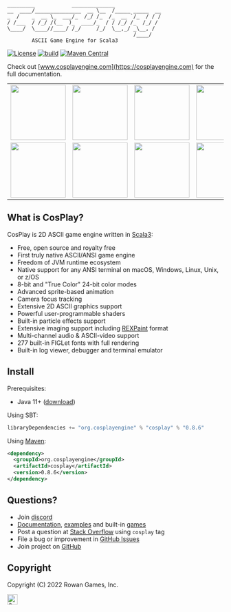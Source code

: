     
    
    _________            ______________               
    __  ____/_______________  __ \__  /_____ _____  __
    _  /    _  __ \_  ___/_  /_/ /_  /_  __ `/_  / / /
    / /___  / /_/ /(__  )_  ____/_  / / /_/ /_  /_/ /
    \____/  \____//____/ /_/     /_/  \__,_/ _\__, /  
                                             /____/
            ASCII Game Engine for Scala3             
    

[![License](https://img.shields.io/badge/license-Apache%202-blue.svg)](https://raw.githubusercontent.com/apache/opennlp/master/LICENSE)
[![build](https://github.com/nivanov/cosplay/actions/workflows/build.yml/badge.svg)](https://github.com/nivanov/cosplay/actions/workflows/build.yml)
[![Maven Central](https://img.shields.io/maven-central/v/org.cosplayengine/cosplay.svg?label=Maven%20Central)](https://search.maven.org/search?q=g:%22org.cosplayengine%22%20AND%20a:%22cosplay%22)

Check out [www.cosplayengine.com](https://cosplayengine.com) for the full documentation.

<table style="margin-top: 10px; border: none; border-collapse: collapse" cellspacing="0" cellpadding="0">
    <tbody>
        <tr style="border: none">
            <td style="border: none"><img width="128px" alt="" src="https://cosplayengine.com/images/cosplay_screenshot1.gif"></td>
            <td style="border: none"><img width="128px" alt="" src="https://cosplayengine.com/images/cosplay_screenshot2.gif"></td>
            <td style="border: none"><img width="128px" alt="" src="https://cosplayengine.com/images/cosplay_screenshot3.gif"></td>
            <td style="border: none"><img width="128px" alt="" src="https://cosplayengine.com/images/cosplay_screenshot4.gif"></td>
            <td style="border: none"><img width="128px" alt="" src="https://cosplayengine.com/images/cosplay_screenshot4-1.gif"></td>
        </tr>
        <tr style="border: none">
            <td style="border: none"><img width="128px" alt="" src="https://cosplayengine.com/images/cosplay_screenshot5.gif"></td>
            <td style="border: none"><img width="128px" alt="" src="https://cosplayengine.com/images/cosplay_screenshot6.gif"></td>
            <td style="border: none"><img width="128px" alt="" src="https://cosplayengine.com/images/cosplay_screenshot7.gif"></td>
            <td style="border: none"><img width="128px" alt="" src="https://cosplayengine.com/images/cosplay_screenshot8.gif"></td>
            <td style="border: none"><img width="128px" alt="" src="https://cosplayengine.com/images/cosplay_screenshot9.gif"></td>
        </tr>
    </tbody>
</table>

## What is CosPlay?
CosPlay is 2D ASCII game engine written in [Scala3](https://www.scala-lang.org/):
* Free, open source and royalty free
* First truly native ASCII/ANSI game engine
* Freedom of JVM runtime ecosystem 
* Native support for any ANSI terminal on macOS, Windows, Linux, Unix, or z/OS
* 8-bit and "True Color" 24-bit color modes
* Advanced sprite-based animation
* Camera focus tracking 
* Extensive 2D ASCII graphics support
* Powerful user-programmable shaders
* Built-in particle effects support
* Extensive imaging support including [REXPaint](https://www.gridsagegames.com/rexpaint) format
* Multi-channel audio & ASCII-video support
* 277 built-in FIGLet fonts with full rendering
* Built-in log viewer, debugger and terminal emulator

## Install
Prerequisites:
* Java 11+ ([download](https://www.java.com/en/download/))

Using SBT:
```scala
libraryDependencies += "org.cosplayengine" % "cosplay" % "0.8.6"
```
Using [Maven](https://mvnrepository.com/artifact/org.cosplayengine/cosplay):
```xml
<dependency>
  <groupId>org.cosplayengine</groupId>
  <artifactId>cosplay</artifactId>
  <version>0.8.6</version>
</dependency>
```

## Questions?
* Join [discord](https://discord.gg/gDQuYJDM)
* [Documentation](https://cosplayengine.com), [examples](https://github.com/nivanov/cosplay/tree/master/modules/cosplay/src/main/scala/org/cosplay/examples) and built-in [games](https://github.com/nivanov/cosplay/tree/master/modules/cosplay/src/main/scala/org/cosplay/games)
* Post a question at [Stack Overflow](https://stackoverflow.com/questions/ask) using <code>cosplay</code> tag
* File a bug or improvement in [GitHub Issues](https://github.com/nivanov/cosplay/issues)
* Join project on [GitHub](https://github.com/nivanov/cosplay/issues)

## Copyright
Copyright (C) 2022 Rowan Games, Inc.

<img src="https://cosplayengine.com/images/cosplay-grey.gif" height="24px" alt="CosPlay Logo">


